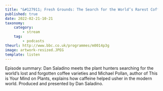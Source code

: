 ```yaml
---
title: "&#127911; Fresh Grounds: The Search for the World’s Rarest Coffee"
published: true
date: 2022-02-21-10-21
taxonomy:
    category:
        - stream
    tag:
        - podcasts
theurl: http://www.bbc.co.uk/programmes/m0014p3g
image: artwork-resized.JPEG
template: listen
---
```


Episode summary: Dan Saladino meets the plant hunters searching for the world&rsquo;s lost and forgotten coffee varieties and Michael Pollan, author of This is Your Mind on Plants, explains how caffeine helped usher in the modern world. Produced and presented by Dan Saladino.
